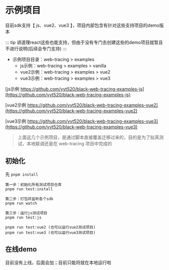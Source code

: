 # 示例项目
目前sdk支持【 js、vue2、vue3 】，项目内部包含有针对这些支持项目的demo版本

::: tip
讲道理react这些也能支持，但由于没有专门去创建这些的demo项目就暂且不进行说明(后续会专门支持)
:::

+ 示例项目目录：web-tracing > examples
  + js示例：web-tracing > examples > vanilla
  + vue2示例：web-tracing > examples > vue2
  + vue3示例：web-tracing > examples > vue3

[js示例 https://github.com/yyt520/black-web-tracing-examples-js](https://github.com/yyt520/black-web-tracing-examples-js)

[vue2示例 https://github.com/yyt520/black-web-tracing-examples-vue2](https://github.com/yyt520/black-web-tracing-examples-vue2)

[vue3示例 https://github.com/yyt520/black-web-tracing-examples-vue3](https://github.com/yyt520/black-web-tracing-examples-vue3)

> 上面这几个示例项目，是通过脚本直接覆盖迁移过来的，目的是为了拟真测试，本地联调还是在 web-tracing 项目中完成的

## 初始化
先 `pnpm install`
```
第一步：初始化所有测试项目仓库
pnpm run test:install

第二步：打包并监听各个sdk
pnpm run watch

第三步：运行js测试项目
pnpm run test:js

pnpm run test:vue2 (也可以运行vue2测试项目)
pnpm run test:vue3 (也可以运行vue3测试项目)
```

## 在线demo
目前没有上线，后面会加；目前只能将就在本地运行啦